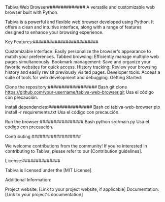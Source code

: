 Tabiva Web Browser##############
A versatile and customizable web browser built with Python.

Tabiva is a powerful and flexible web browser developed using Python. It offers a clean and intuitive interface, along with a range of features designed to enhance your browsing experience.

Key Features:########################

Customizable interface: Easily personalize the browser's appearance to match your preferences.
Tabbed browsing: Efficiently manage multiple web pages simultaneously.
Bookmark management: Save and organize your favorite websites for quick access.
History tracking: Review your browsing history and easily revisit previously visited pages.
Developer tools: Access a suite of tools for web development and debugging.
Getting Started:

Clone the repository:##################
Bash
git clone https://github.com/your-username/tabiva-web-browser.git
Usa el código con precaución.

Install dependencies:################
Bash
cd tabiva-web-browser
pip install -r requirements.txt
Usa el código con precaución.

Run the browser:################
Bash
python src/main.py
Usa el código con precaución.

Contributing:##################

We welcome contributions from the community! If you're interested in contributing to Tabiva, please refer to our [Contribution guidelines].

License:##############

Tabiva is licensed under the [MIT License].

Additional Information:

Project website: [Link to your project website, if applicable]
Documentation: [Link to your project's documentation]
